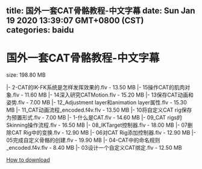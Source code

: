 
title: 国外一套CAT骨骼教程-中文字幕
date: Sun Jan 19 2020 13:39:07 GMT+0800 (CST)    
categories: baidu
---

# 国外一套CAT骨骼教程-中文字幕
size: 198.80 MB
 
 
|- 2-CAT的IK-FK系统是怎样发挥效果的.flv - 13.50 MB
|- 15操作CAT的肌肉对象.flv - 11.60 MB
|- 14深入研究CATMotion.flv - 15.20 MB
|- 13保存CAT动画和姿势.flv - 7.00 MB
|- 12_Adjustment layer和animation layer属性.flv - 15.30 MB
|- 11_CAT动画流程_encoded.f4v.flv - 13.50 MB
|- 10将自定义CAT rig保存为预置形式.flv - 7.00 MB
|- 1-什么是CAT.flv - 14.60 MB
|- 09_CAT rigs的Skinning操作流程.flv - 16.50 MB
|- 08_IKTarget控制器.flv - 18.00 MB
|- 07删除CAT Rig中的变换.flv - 12.90 MB
|- 06对CAT Rig添加控制器.flv - 12.90 MB
|- 05完成自定义骨骼的创建.flv - 19.90 MB
|- 04-CAT中的命名规则_encoded.f4v.flv - 8.40 MB
|- 03设计一个自定义CAT绑定.flv - 12.50 MB

[How to download](https://bpcam.bemobtrk.com/go/2ceec3aa-1ca2-46d6-b9ff-aaa5c184517c?jno=4913)